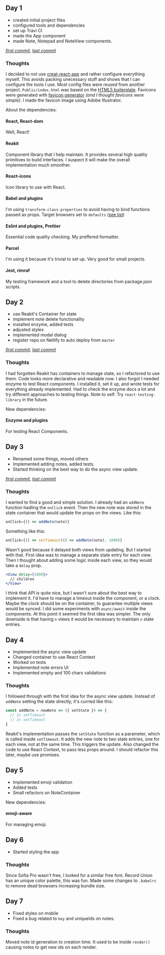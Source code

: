 ## Day 1

- created initial project files
- configured tools and dependencies
- set up Travi CI
- made the App component
- made Note, Notepad and NoteView components.

_[first commit](https://github.com/Thomazella/react-notepad/commit/7f75dd076136961836df32e9477e77df5539c76e)_,
_[last commit](https://github.com/Thomazella/react-notepad/commit/41a640fe8d4e252f569b0c6e9a13841eb1ddf9a9)_

### Thoughts

I decided to not use [creat-react-app](https://github.com/facebook/create-react-app) and rather configure everything myself.
This avoids packing unecessary stuff and shows that I can configure the tools I use.
Most config files were reused from another project.
`Public/index.html` was based on the [HTML5 boilerplate](https://github.com/h5bp/html5-boilerplate/blob/master/src/index.html).
Favicons were generated with [favicon generator](https://realfavicongenerator.net/) _(and I thought favicons were simple)_.
I made the favicon image using Adobe Illustrator.

About the dependencies:

#### React, React-dom

Well, React!

#### Reakit

Component library that I help maintain. It provides several high quality primitives to build interfaces. I suspect it will make the overall implementation *much* smoother.

#### React-icons

Icon library to use with React.

#### Babel and plugins

I'm using `transform-class-properties` to avoid having to bind functions passed as props. Target browsers set to `defaults` ([see list](https://github.com/browserslist/browserslist#full-list))

#### Eslint and plugins, Prettier

Essential code quality checking. My preffered formatter.

#### Parcel

I'm using it because it's trivial to set up. Very good for small projects.

#### Jest, rimraf

My testing framework and a tool to delete directories from package.json scripts.

## Day 2

- use Reakit's Container for state
- implement note delete functionality
- installed enzyme, added tests
- adjusted styles
- implemented modal dialog
- register repo on Netlify to auto deploy from `master`

_[first commit](https://github.com/Thomazella/react-notepad/commit/27273d6816e920ea628a369100e0390da16b54f0)_,
_[last commit](https://github.com/Thomazella/react-notepad/commit/311b28758b48e31c8fa8db0c49febc9b291085b3)_

### Thoughts

I had forgotten Reakit has containers to manage state, so I refactored to use them.
Code looks more declarative and readable now.
I also forgot I needed enzyme to test React components.
I installed it, set it up, and wrote tests for everything already implemented.
Had to check the enzyme docs a lot and try different approaches to testing things.
Note to self: Try `react-testing-library` in the future.

New dependencies:

#### Enzyme and plugins

For testing React Components.

## Day 3

- Renamed some things, moved others
- Implemented adding notes, added tests.
- Started thinking on the best way to do the async view update.

_[first commit](https://github.com/Thomazella/react-notepad/commit/2609d60030632967322fad5f5be582c4c6321b22)_,
_[last commit](https://github.com/Thomazella/react-notepad/commit/ddb17516dfd781c85460136994cd08e6baccb158)_

### Thoughts

I wanted to find a good and simple solution.
I already had an `addNote` function hadling the `onClick` event.
Then the new note was stored in the state container that would update the props on the views.
Like this:
```jsx
onClick={() => addNote(note)}
```
Something like this:
```jsx
onClick={() => setTimeout(() => addNote(note), 1000)}
```
Wasn't good because it delayed both views from updating.
But I started with that.
First idea was to manage a separate state entry for each view.
Then I thought about adding some logic inside each view, so they would take a `delay` prop.
```jsx
<View delay={1000}>
  // children
</View>
```
I think that API is quite nice, but I wasn't sure about the best way to implement it.
I'd have to manage a timeout inside the component, or a clock.
Maybe the clock should be on the container, to guarantee multiple views would be synced.
I did some experiments with `async/await` inside the components.
At this point it seemed the first idea was simpler.
The only downside is that having `n` views it would be necessary to maintain `n` state entries.

## Day 4

- Implemented the async view update
- Changed container to use React Context
- Worked on tests
- Implemented note errors UI
- Implemented empty and 100 chars validations

### Thoughts

I followed through with the first idea for the async view update.
Instead of `addNote` setting the state directly, it's curried like this:
```jsx
const addNote = newNote => ({ setState }) => {
  // 1s setTimeout
  // 2s setTimeout
}
```
Reakit's implementation passes the `setState` function as a parameter, which is called inside `setTimeout`.
It adds the new note to two state entries, one for each view, not at the same time.
This triggers the update.
Also changed the code to use React Context, to pass less props around.
I should refactor this later, maybe use promises.

## Day 5

- Implemented emoji validation
- Added tests
- Small refactors on NoteContainer

New dependencies:

#### emoji-aware

For managing emoji.

## Day 6

- Started styling the app

### Thoughts

Since Sofia Pro wasn't free, I looked for a similar free font.
Record Union has an unique color palette, this was fun.
Made some changes to `.babelrc` to remove dead browsers increasing bundle size.

## Day 7

- Fixed styles on mobile
- Fixed a bug related to `key` and uniqueIds on notes.

### Thoughts

Moved note id generation to creation time.
It used to be inside `render()` causing notes to get new ids on each render.